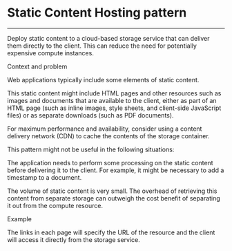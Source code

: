 # Static Content Hosting pattern



---

Deploy static content to a cloud-based storage service that can deliver them directly to the client. This can reduce the need for potentially expensive compute instances.



Context and problem

Web applications typically include some elements of static content.

This static content might include HTML pages and other resources such as images and documents that are available to the client, either as part of an HTML page (such as inline images, style sheets, and client-side JavaScript files) or as separate downloads (such as PDF documents).



For maximum performance and availability, consider using a content delivery network (CDN) to cache the contents of the storage container.







This pattern might not be useful in the following situations:



The application needs to perform some processing on the static content before delivering it to the client. For example, it might be necessary to add a timestamp to a document.

The volume of static content is very small. The overhead of retrieving this content from separate storage can outweigh the cost benefit of separating it out from the compute resource.



Example



The links in each page will specify the URL of the resource and the client will access it directly from the storage service.
